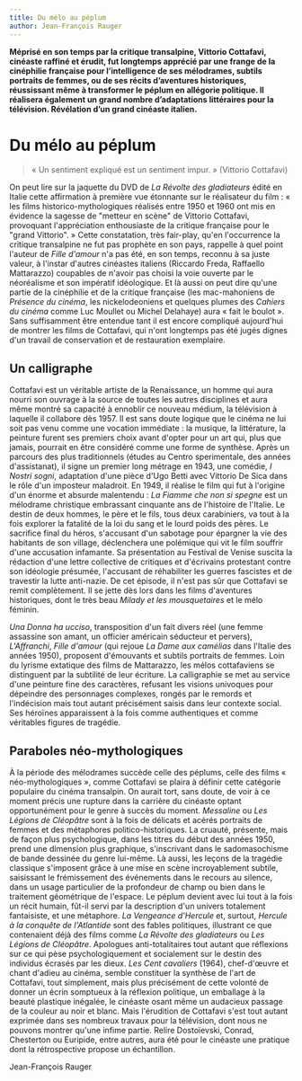 ```yaml
---
title: Du mélo au péplum
author: Jean-François Rauger
---
```


**Méprisé en son temps par la critique transalpine, Vittorio Cottafavi, cinéaste raffiné et érudit, fut longtemps apprécié par une frange de la cinéphilie française pour l’intelligence de ses mélodrames, subtils portraits de femmes, ou de ses récits d’aventures historiques, réussissant même à transformer le péplum en allégorie politique. Il réalisera également un grand nombre d’adaptations littéraires pour la télévision. Révélation d’un grand cinéaste italien.**

# Du mélo au péplum

> « Un sentiment expliqué est un sentiment impur. » (Vittorio Cottafavi)

On peut lire sur la jaquette du DVD de _La Révolte des gladiateurs_ édité en Italie cette affirmation à première vue étonnante sur le réalisateur du film : « les films historico-mythologiques réalisés entre 1950 et 1960 ont mis en évidence la sagesse de "metteur en scène" de Vittorio Cottafavi, provoquant l'appréciation enthousiaste de la critique française pour le "grand Vittorio". » Cette constatation, très fair-play, qu'en l'occurrence la critique transalpine ne fut pas prophète en son pays, rappelle à quel point l'auteur de _Fille d'amour_ n'a pas été, en son temps, reconnu à sa juste valeur, à l'instar d'autres cinéastes italiens (Riccardo Freda, Raffaello Mattarazzo) coupables de n'avoir pas choisi la voie ouverte par le néoréalisme et son impératif idéologique. Et là aussi on peut dire qu'une partie de la cinéphilie et de la critique française (les mac-mahoniens de _Présence du cinéma_, les nickelodeoniens et quelques plumes des _Cahiers du cinéma_ comme Luc Moullet ou Michel Delahaye) aura « fait le boulot ». Sans suffisamment être entendue tant il est encore compliqué aujourd'hui de montrer les films de Cottafavi, qui n'ont longtemps pas été jugés dignes d'un travail de conservation et de restauration exemplaire.

## Un calligraphe

Cottafavi est un véritable artiste de la Renaissance, un homme qui aura nourri son ouvrage à la source de toutes les autres disciplines et aura même montré sa capacité à ennoblir ce nouveau médium, la télévision à laquelle il collabore dès 1957. Il est sans doute logique que le cinéma ne lui soit pas venu comme une vocation immédiate : la musique, la littérature, la peinture furent ses premiers choix avant d'opter pour un art qui, plus que jamais, pourrait en être considéré comme une forme de synthèse. Après un parcours des plus traditionnels (études au Centro sperimentale, des années d'assistanat), il signe un premier long métrage en 1943, une comédie, _I Nostri sogni_, adaptation d'une pièce d'Ugo Betti avec Vittorio De Sica dans le rôle d'un imposteur maladroit. En 1949, il réalise le film qui fut à l'origine d'un énorme et absurde malentendu : _La Fiamme che non si spegne_ est un mélodrame christique embrassant cinquante ans de l'histoire de l'Italie. Le destin de deux hommes, le père et le fils, tous deux carabiniers, va tout à la fois explorer la fatalité de la loi du sang et le lourd poids des pères. Le sacrifice final du héros, s'accusant d'un sabotage pour épargner la vie des habitants de son village, déclenchera une polémique qui vit le film souffrir d'une accusation infamante. Sa présentation au Festival de Venise suscita la rédaction d'une lettre collective de critiques et d'écrivains protestant contre son idéologie présumée, l'accusant de réhabiliter les guerres fascistes et de travestir la lutte anti-nazie. De cet épisode, il n'est pas sûr que Cottafavi se remit complètement. Il se jette dès lors dans les films d'aventures historiques, dont le très beau _Milady et les mousquetaires_ et le mélo féminin.

_Una Donna ha ucciso_, transposition d'un fait divers réel (une femme assassine son amant, un officier américain séducteur et pervers), _L'Affranchi_, _Fille d'amour_ (qui rejoue _La Dame aux camélias_ dans l'Italie des années 1950), proposent d'émouvants et subtils portraits de femmes. Loin du lyrisme extatique des films de Mattarazzo, les mélos cottafaviens se distinguent par la subtilité de leur écriture. La calligraphie se met au service d'une peinture fine des caractères, refusant les visions univoques pour dépeindre des personnages complexes, rongés par le remords et l'indécision mais tout autant précisément saisis dans leur contexte social. Ses héroïnes apparaissent à la fois comme authentiques et comme véritables figures de tragédie.

## Paraboles néo-mythologiques

À la période des mélodrames succède celle des péplums, celle des films « néo-mythologiques », comme Cottafavi se plaira à définir cette catégorie populaire du cinéma transalpin. On aurait tort, sans doute, de voir à ce moment précis une rupture dans la carrière du cinéaste optant opportunément pour le genre à succès du moment. _Messaline_ ou _Les Légions de Cléopâtre_ sont à la fois de délicats et acérés portraits de femmes et des métaphores politico-historiques. La cruauté, présente, mais de façon plus psychologique, dans les titres du début des années 1950, prend une dimension plus graphique, s'inscrivant dans le sadomasochisme de bande dessinée du genre lui-même. Là aussi, les leçons de la tragédie classique s'imposent grâce à une mise en scène incroyablement subtile, saisissant le frémissement des événements dans le recours au silence, dans un usage particulier de la profondeur de champ ou bien dans le traitement géométrique de l'espace. Le péplum devient avec lui tout à la fois un récit humain, fût-il servi par la description d'un univers totalement fantaisiste, et une métaphore. _La Vengeance d'Hercule_ et, surtout, _Hercule à la conquête de l'Atlantide_ sont des fables politiques, illustrant ce que contenaient déjà des films comme _La Révolte des gladiateurs_ ou _Les Légions de Cléopâtre_. Apologues anti-totalitaires tout autant que réflexions sur ce qui pèse psychologiquement et socialement sur le destin des individus écrasés par les dieux. _Les Cent cavaliers_ (1964), chef-d'œuvre et chant d'adieu au cinéma, semble constituer la synthèse de l'art de Cottafavi, tout simplement, mais plus précisément de cette volonté de donner un écrin somptueux à la réflexion politique, un emballage à la beauté plastique inégalée, le cinéaste osant même un audacieux passage de la couleur au noir et blanc. Mais l'érudition de Cottafavi s'est tout autant exprimée dans ses nombreux travaux pour la télévision, dont nous ne pouvons montrer qu'une infime partie. Relire Dostoïevski, Conrad, Chesterton ou Euripide, entre autres, aura été pour le cinéaste une pratique dont la rétrospective propose un échantillon.

Jean-François Rauger
